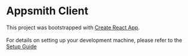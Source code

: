 # Appsmith Client  
This project was bootstrapped with [Create React App](https://github.com/facebook/create-react-app).
<br><br> 
For details on setting up your development machine, please refer to the [Setup Guide](../../contributions/ClientSetup.md)

